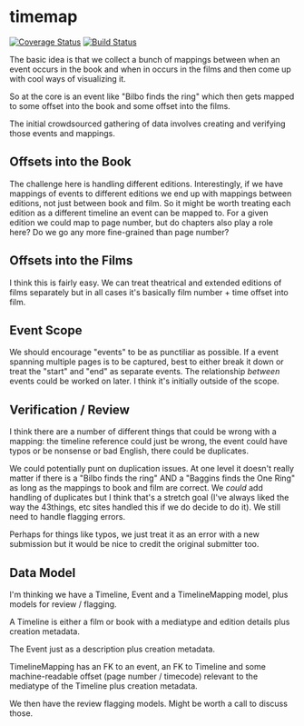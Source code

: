 # timemap

[![Coverage Status](https://coveralls.io/repos/eldarion/timemap/badge.png?branch=master)](https://coveralls.io/r/eldarion/timemap?branch=master)
[![Build Status](https://magnum.travis-ci.com/eldarion/timemap.svg?token=VQrzBbxW2oucsNHSsdwY&branch=master)](https://magnum.travis-ci.com/eldarion/timemap)

The basic idea is that we collect a bunch of mappings between when an event occurs in the book and when in occurs in the films and then come up with cool ways of visualizing it.

So at the core is an event like "Bilbo finds the ring" which then gets mapped to some offset into the book and some offset into the films.

The initial crowdsourced gathering of data involves creating and verifying those events and mappings.

## Offsets into the Book

The challenge here is handling different editions. Interestingly, if we have mappings of events to different editions we end up with mappings between editions, not just between book and film. So it might be worth treating each edition as a different timeline an event can be mapped to. For a given edition we could map to page number, but do chapters also play a role here? Do we go any more fine-grained than page number?

## Offsets into the Films

I think this is fairly easy. We can treat theatrical and extended editions of films separately but in all cases it's basically film number + time offset into film.

## Event Scope

We should encourage "events" to be as punctiliar as possible. If a event spanning multiple pages is to be captured, best to either break it down or treat the "start" and "end" as separate events. The relationship *between* events could be worked on later. I think it's initially outside of the scope.

## Verification / Review

I think there are a number of different things that could be wrong with a mapping: the timeline reference could just be wrong, the event could have typos or be nonsense or bad English, there could be duplicates.

We could potentially punt on duplication issues. At one level it doesn't really matter if there is a "Bilbo finds the ring" AND a "Baggins finds the One Ring" as long as the mappings to book and film are correct. We *could* add handling of duplicates but I think that's a stretch goal (I've always liked the way the 43things, etc sites handled this if we do decide to do it). We still need to handle flagging errors.

Perhaps for things like typos, we just treat it as an error with a new submission but it would be nice to credit the original submitter too.

## Data Model

I'm thinking we have a Timeline, Event and a TimelineMapping model, plus models for review / flagging.

A Timeline is either a film or book with a mediatype and edition details plus creation metadata.

The Event just as a description plus creation metadata.

TimelineMapping has an FK to an event, an FK to Timeline and some machine-readable offset (page number / timecode) relevant to the mediatype of the Timeline plus creation metadata.

We then have the review flagging models. Might be worth a call to discuss those.
